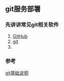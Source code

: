 ## git服务部署
### 先讲讲常见git相关软件
1. [GitHub](https://github.com/)
2. [git](https://git-scm.com/)
3. [](link)
### 参考
[git基础说明](http://blog.jobbole.com/111187/)

